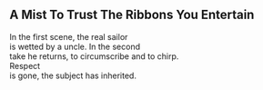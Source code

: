 A Mist To Trust The Ribbons You Entertain
-----------------------------------------
In the first scene, the real sailor  
is wetted by a uncle. In the second  
take he returns, to circumscribe and to chirp.  
Respect  
is gone, the subject has inherited.  
